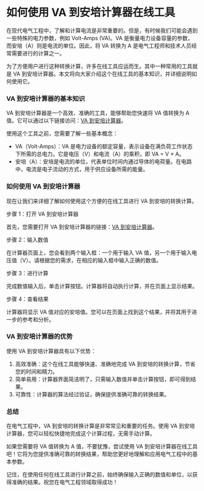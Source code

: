 如何使用 VA 到安培计算器在线工具
==================

在现代电气工程中，了解和计算电流是非常重要的。但是，有时候我们可能会遇到一些特殊的电力参数，例如 Volt-Amps (VA)。VA 是衡量电力设备容量的参数，而安培（A）则是电流的单位。因此，将 VA 转换为 A 是电气工程师和技术人员经常需要进行的计算之一。

为了方便用户进行这种转换计算，许多在线工具应运而生。其中一种常用的工具就是 VA 到安培计算器。本文将向大家介绍这个在线工具的基本知识，并详细说明如何使用它。

### VA 到安培计算器的基本知识

VA 到安培计算器是一个高效、准确的工具，能够帮助您快速将 VA 值转换为 A 值。它可以通过以下链接访问：[VA 到安培计算器](https://www.onlinecalculatorsfree.com/zh-tw/tools/volt-amps-to-amps-calculator.html)。

使用这个工具之前，您需要了解一些基本概念：

- VA（Volt-Amps）：VA 是电力设备的额定容量，表示设备在满负荷工作状态下所需的总电力。它是电压（V）和电流（A）的乘积，即 VA = V × A。
- 安培（A）：安培是电流的单位，代表单位时间内通过导体的电荷量。在电路中，电流是电子流动的方式，用于供应设备所需的能量。

### 如何使用 VA 到安培计算器

现在让我们来详细了解如何使用这个方便的在线工具进行 VA 到安培的转换计算。

步骤 1：打开 VA 到安培计算器

首先，您需要打开 VA 到安培计算器的链接：[VA 到安培计算器](https://www.onlinecalculatorsfree.com/zh-tw/tools/volt-amps-to-amps-calculator.html)。

步骤 2：输入数值

在计算器页面上，您会看到两个输入框：一个用于输入 VA 值，另一个用于输入电压值（V）。请根据您的需求，在相应的输入框中输入正确的数值。

步骤 3：进行计算

完成数值输入后，单击计算按钮。计算器将自动执行计算，并在页面上显示结果。

步骤 4：查看结果

计算器将显示 VA 值对应的安培值。您可以在页面上找到这个结果，并将其用于进一步的参考和分析。

### VA 到安培计算器的优势

使用 VA 到安培计算器具有以下优势：

1. 高效准确：这个在线工具能够快速、准确地完成 VA 到安培的转换计算，节省您的时间和精力。
2. 简单易用：计算器界面简洁明了，只需输入数值并单击计算按钮，即可得到结果。
3. 可靠性：计算器的算法经过验证，确保提供准确可靠的转换结果。

### 总结

在电气工程中，VA 到安培的转换计算是非常常见和重要的任务。使用 VA 到安培计算器，您可以轻松快捷地完成这个计算过程，无需手动计算。

如果您需要将 VA 值转换为 A 值，不要犹豫，尝试使用 VA 到安培计算器在线工具吧！它将为您提供准确可靠的转换结果，帮助您更好地理解和应用电气工程中的基本参数。

记住，在使用任何在线工具进行计算之前，始终确保输入正确的数值和单位，以获得准确的结果。祝您在电气工程领域取得成功！